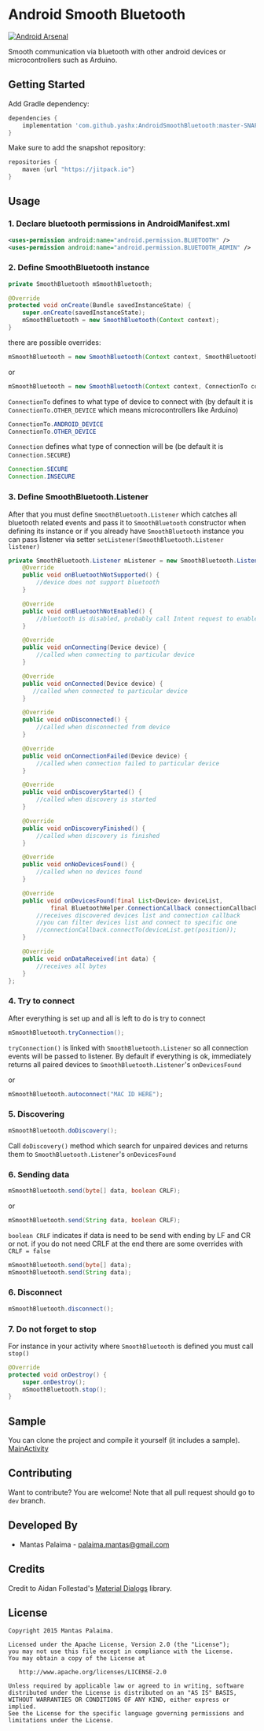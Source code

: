 # Android Smooth Bluetooth

[![Android Arsenal](https://img.shields.io/badge/Android%20Arsenal-Android%20Smooth%20Bluetooth-brightgreen.svg?style=flat)](http://android-arsenal.com/details/1/1859)

Smooth communication via bluetooth with other android devices or microcontrollers such as Arduino.

## Getting Started

Add Gradle dependency:

```gradle
dependencies {
    implementation 'com.github.yashx:AndroidSmoothBluetooth:master-SNAPSHOT'
}
```

Make sure to add the snapshot repository:

```gradle
repositories {
    maven {url "https://jitpack.io"}
}
```

## Usage

### 1. Declare bluetooth permissions in AndroidManifest.xml
```xml
<uses-permission android:name="android.permission.BLUETOOTH" />
<uses-permission android:name="android.permission.BLUETOOTH_ADMIN" />
```
### 2. Define SmoothBluetooth instance
```java
private SmoothBluetooth mSmoothBluetooth;

@Override
protected void onCreate(Bundle savedInstanceState) {
    super.onCreate(savedInstanceState);
    mSmoothBluetooth = new SmoothBluetooth(Context context);
}
```
there are possible overrides:
```java
mSmoothBluetooth = new SmoothBluetooth(Context context, SmoothBluetooth.Listener listener);
```
or
```java
mSmoothBluetooth = new SmoothBluetooth(Context context, ConnectionTo connectionTo, Connection connection, SmoothBluetooth.Listener listener);
```

`ConnectionTo` defines to what type of device to connect with (by default it is `ConnectionTo.OTHER_DEVICE` which means microcontrollers like Arduino)

```java
ConnectionTo.ANDROID_DEVICE
ConnectionTo.OTHER_DEVICE
```

`Connection` defines what type of connection will be (be default it is `Connection.SECURE`)

```java
Connection.SECURE
Connection.INSECURE
```
### 3. Define SmoothBluetooth.Listener
After that you must define `SmoothBluetooth.Listener` which catches all bluetooth related events and pass it to `SmoothBluetooth` constructor when defining its instance or if you already have `SmoothBluetooth` instance you can pass listener via setter `setListener(SmoothBluetooth.Listener listener)`

```java
private SmoothBluetooth.Listener mListener = new SmoothBluetooth.Listener() {
    @Override
    public void onBluetoothNotSupported() {
        //device does not support bluetooth
    }

    @Override
    public void onBluetoothNotEnabled() {
        //bluetooth is disabled, probably call Intent request to enable bluetooth
    }

    @Override
    public void onConnecting(Device device) {
        //called when connecting to particular device
    }

    @Override
    public void onConnected(Device device) {
       //called when connected to particular device
    }

    @Override
    public void onDisconnected() {
        //called when disconnected from device
    }

    @Override
    public void onConnectionFailed(Device device) {
        //called when connection failed to particular device
    }

    @Override
    public void onDiscoveryStarted() {
        //called when discovery is started
    }

    @Override
    public void onDiscoveryFinished() {
        //called when discovery is finished
    }

    @Override
    public void onNoDevicesFound() {
        //called when no devices found
    }

    @Override
    public void onDevicesFound(final List<Device> deviceList,
            final BluetoothHelper.ConnectionCallback connectionCallback) {
        //receives discovered devices list and connection callback
        //you can filter devices list and connect to specific one
        //connectionCallback.connectTo(deviceList.get(position));
    }

    @Override
    public void onDataReceived(int data) {
        //receives all bytes
    }
};
```

### 4. Try to connect
After everything is set up and all is left to do is try to connect

```java
mSmoothBluetooth.tryConnection();
```
`tryConnection()` is linked with `SmoothBluetooth.Listener` so all connection events will be passed to listener.
By default if everything is ok, immediately returns all paired devices to `SmoothBluetooth.Listener`'s `onDevicesFound`

or
```java
mSmoothBluetooth.autoconnect("MAC ID HERE");
```

### 5. Discovering
```java
mSmoothBluetooth.doDiscovery();
```
Call `doDiscovery()` method which search for unpaired devices and returns them to `SmoothBluetooth.Listener`'s `onDevicesFound`

### 6. Sending data
```java
mSmoothBluetooth.send(byte[] data, boolean CRLF);
```
or
```java
mSmoothBluetooth.send(String data, boolean CRLF);
```
`boolean CRLF` indicates if data is need to be send with ending by LF and CR or not.
if you do not need CRLF at the end there are some overrides with `CRLF = false`
```java
mSmoothBluetooth.send(byte[] data);
mSmoothBluetooth.send(String data);
```

### 6. Disconnect

```java
mSmoothBluetooth.disconnect();
```

### 7. Do not forget to stop
For instance in your activity where `SmoothBluetooth` is defined you must call `stop()`
```java
@Override
protected void onDestroy() {
    super.onDestroy();
    mSmoothBluetooth.stop();
}
```

## Sample

You can clone the project and compile it yourself (it includes a sample).
[MainActivity](https://github.com/palaima/AndroidSmoothBluetooth/blob/master/app/src/main/java/io/palaima/smoothbluetooth/app/MainActivity.java)

## Contributing
Want to contribute? You are welcome!
Note that all pull request should go to `dev` branch.

Developed By
------------

* Mantas Palaima - <palaima.mantas@gmail.com>

Credits
------------

Credit to Aidan Follestad's [Material Dialogs](https://github.com/afollestad/material-dialogs) library.

License
--------

    Copyright 2015 Mantas Palaima.

    Licensed under the Apache License, Version 2.0 (the "License");
    you may not use this file except in compliance with the License.
    You may obtain a copy of the License at

       http://www.apache.org/licenses/LICENSE-2.0

    Unless required by applicable law or agreed to in writing, software
    distributed under the License is distributed on an "AS IS" BASIS,
    WITHOUT WARRANTIES OR CONDITIONS OF ANY KIND, either express or implied.
    See the License for the specific language governing permissions and
    limitations under the License.
